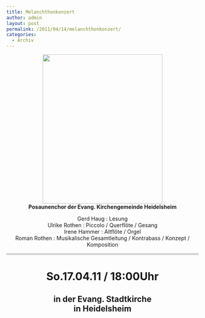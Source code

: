 ```yaml
---
title: Melanchthonkonzert
author: admin
layout: post
permalink: /2011/04/14/melanchthonkonzert/
categories:
  - Archiv
---
```

<p style="text-align: center;">
  <a href="http://www.ekg-heidelsheim.de/wp-content/uploads/2011/04/Melanchton.png"><img class="aligncenter size-full wp-image-539" title="Melanchton" src="http://www.ekg-heidelsheim.de/wp-content/uploads/2011/04/Melanchton.png" alt="" width="314" height="391" /></a><br /> <strong>Posaunenchor der Evang. Kirchengemeinde Heidelsheim</strong>
</p>

<p style="text-align: center;">
  Gerd Haug : Lesung<br /> Ulrike Rothen : Piccolo / Querflöte / Gesang<br /> Irene Hammer : Altflöte / Orgel<br /> Roman Rothen : Musikalische Gesamtleitung / Kontrabass / Konzept / Komposition
</p>

<div style="line-height:5px;height:5px;background-color:lightgrey;">
  &nbsp;
</div>

<h1 style="text-align: center;">
  So.17.04.11 / 18:00Uhr
</h1>

<h2 style="text-align: center;">
  in der Evang. Stadtkirche<br /> in Heidelsheim
</h2>